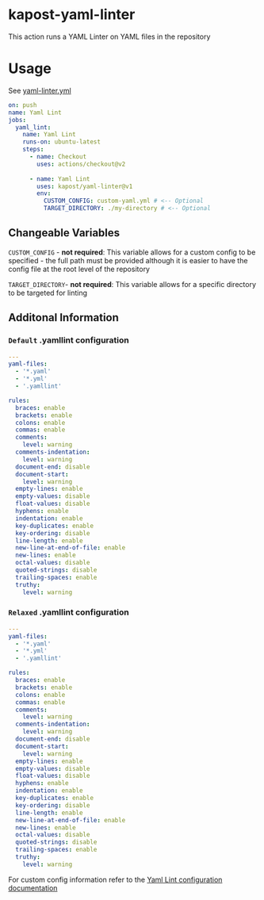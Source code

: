 # kapost-yaml-linter
This action runs a YAML Linter on YAML files in the repository

# Usage
See [yaml-linter.yml](.github/workflows/yaml-linter.yml)

```yaml
on: push
name: Yaml Lint
jobs:
  yaml_lint:
    name: Yaml Lint
    runs-on: ubuntu-latest
    steps:
      - name: Checkout
        uses: actions/checkout@v2
      
      - name: Yaml Lint
        uses: kapost/yaml-linter@v1
        env:
          CUSTOM_CONFIG: custom-yaml.yml # <-- Optional
          TARGET_DIRECTORY: ./my-directory # <-- Optional
```

## Changeable Variables
`CUSTOM_CONFIG` - **not required**: This variable allows for a custom config to be specified - the full path must be provided although it is easier to have the config file at the root level of the repository

`TARGET_DIRECTORY`- **not required**: This variable allows for a specific directory to be targeted for linting

## Additonal Information
### `Default` .yamllint configuration
```yaml
---
yaml-files:
  - '*.yaml'
  - '*.yml'
  - '.yamllint'

rules:
  braces: enable
  brackets: enable
  colons: enable
  commas: enable
  comments:
    level: warning
  comments-indentation:
    level: warning
  document-end: disable
  document-start:
    level: warning
  empty-lines: enable
  empty-values: disable
  float-values: disable
  hyphens: enable
  indentation: enable
  key-duplicates: enable
  key-ordering: disable
  line-length: enable
  new-line-at-end-of-file: enable
  new-lines: enable
  octal-values: disable
  quoted-strings: disable
  trailing-spaces: enable
  truthy:
    level: warning
```

### `Relaxed` .yamllint configuration
```yaml
---
yaml-files:
  - '*.yaml'
  - '*.yml'
  - '.yamllint'

rules:
  braces: enable
  brackets: enable
  colons: enable
  commas: enable
  comments:
    level: warning
  comments-indentation:
    level: warning
  document-end: disable
  document-start:
    level: warning
  empty-lines: enable
  empty-values: disable
  float-values: disable
  hyphens: enable
  indentation: enable
  key-duplicates: enable
  key-ordering: disable
  line-length: enable
  new-line-at-end-of-file: enable
  new-lines: enable
  octal-values: disable
  quoted-strings: disable
  trailing-spaces: enable
  truthy:
    level: warning
```

For custom config information refer to the [Yaml Lint configuration documentation](https://yamllint.readthedocs.io/en/stable/configuration.html)
